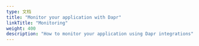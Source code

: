 ```yaml
---
type: 文档
title: "Monitor your application with Dapr"
linkTitle: "Monitoring"
weight: 400
description: "How to monitor your application using Dapr integrations"
---
```


